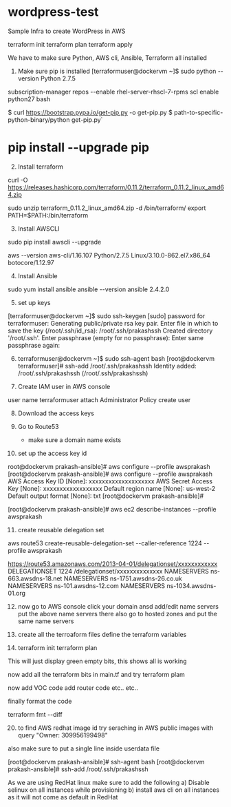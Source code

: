# wordpress-test
Sample Infra to create WordPress in AWS


terraform init
terraform plan
terraform apply

We have to make sure Python, AWS cli, Ansible, Terraform all installed

1) Make sure pip is installed
[terraformuser@dockervm ~]$ sudo python --version
Python 2.7.5

subscription-manager repos --enable rhel-server-rhscl-7-rpms
scl enable python27 bash

$ curl https://bootstrap.pypa.io/get-pip.py -o get-pip.py
$ path-to-specific-python-binary/python get-pip.py`
# pip install --upgrade pip

2) Install terraform

curl -O https://releases.hashicorp.com/terraform/0.11.2/terraform_0.11.2_linux_amd64.zip

sudo unzip terraform_0.11.2_linux_amd64.zip -d /bin/terraform/
export PATH=$PATH:/bin/terraform

3) Install AWSCLI

sudo pip install awscli --upgrade

aws --version
aws-cli/1.16.107 Python/2.7.5 Linux/3.10.0-862.el7.x86_64 botocore/1.12.97

4) Install Ansible

sudo yum install ansible
ansible --version
ansible 2.4.2.0

5) set up keys

[terraformuser@dockervm ~]$ sudo ssh-keygen
[sudo] password for terraformuser: 
Generating public/private rsa key pair.
Enter file in which to save the key (/root/.ssh/id_rsa): /root/.ssh/prakashssh
Created directory '/root/.ssh'.
Enter passphrase (empty for no passphrase): 
Enter same passphrase again: 

6) terraformuser@dockervm ~]$ sudo ssh-agent bash
[root@dockervm terraformuser]# ssh-add /root/.ssh/prakashssh
Identity added: /root/.ssh/prakashssh (/root/.ssh/prakashssh)

7) Create IAM user in AWS console

user name terraformuser
attach Administrator Policy
create user

8) Download the access keys

9) Go to Route53 
   - make sure a domain name exists

10) set up the access key id

root@dockervm prakash-ansible]# aws configure --profile awsprakash
[root@dockervm prakash-ansible]# aws configure --profile awsprakash
AWS Access Key ID [None]: xxxxxxxxxxxxxxxxxxxx
AWS Secret Access Key [None]: xxxxxxxxxxxxxxxxxx
Default region name [None]: us-west-2
Default output format [None]: txt
[root@dockervm prakash-ansible]# 

[root@dockervm prakash-ansible]# aws ec2 describe-instances --profile awsprakash


11) create reusable delegation set

aws route53 create-reusable-delegation-set --caller-reference 1224 --profile awsprakash

https://route53.amazonaws.com/2013-04-01/delegationset/xxxxxxxxxxxx
DELEGATIONSET	1224	/delegationset/xxxxxxxxxxxxxx
NAMESERVERS	ns-663.awsdns-18.net
NAMESERVERS	ns-1751.awsdns-26.co.uk
NAMESERVERS	ns-101.awsdns-12.com
NAMESERVERS	ns-1034.awsdns-01.org


12) now go to AWS console click your domain ansd add/edit name servers
put the above name servers there
also go to hosted zones and put the same name servers

13) create all the terroaform files
define the terraform variables

14) terraform init
terraform plan

This will just display green empty bits, this shows all is working

now add all the terraform bits in main.tf
and try terraform plam

now add VOC code
add router code
etc..
etc..

finally format the code

terraform fmt --diff


20) to find AWS redhat image id
try seraching in AWS public images with query
"Owner: 309956199498"

also make sure to put a single line inside userdata file

[root@dockervm prakash-ansible]# ssh-agent bash
[root@dockervm prakash-ansible]# ssh-add /root/.ssh/prakashssh

As we are using RedHat linux make sure to add the following
a) Disable selinux on all instances while provisioning
b) install aws cli on all instances as it will not come as default in RedHat

